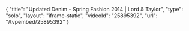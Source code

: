 {
    "title": "Updated Denim - Spring Fashion 2014 | Lord & Taylor",
    "type": "solo",
    "layout": "iframe-static",
    "videoId": "25895392",
    "url": "\/tvpembed\/25895392"
}